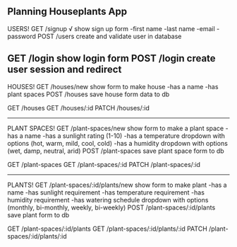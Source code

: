 Planning Houseplants App
-----
USERS!
GET /signup √
	show sign up form
		-first name
		-last name
		-email
		-password
POST /users 
	create and validate user in database

GET /login
	show login form
POST /login
	create user session and redirect
-----
HOUSES!
GET /houses/new
	show form to make house
		-has a name
		-has plant spaces
POST /houses
	save house form data to db

GET /houses
GET /houses/:id
PATCH /houses/:id

-----
PLANT SPACES!
GET /plant-spaces/new
	show form to make a plant space
		-has a name
		-has a sunlight rating (1-10)
		-has a temperature dropdown with options (hot, warm, mild, cool, cold)
		-has a humidity dropdown with options (wet, damp, neutral, arid)
POST /plant-spaces
	save plant space form to db

GET /plant-spaces
GET /plant-spaces/:id
PATCH /plant-spaces/:id

-----
PLANTS!
GET /plant-spaces/:id/plants/new
	show form to make plant
		-has a name
		-has sunlight requirement
		-has temperature requirement
		-has humidity requirement
		-has watering schedule dropdown with options (monthly, bi-monthly, weekly, bi-weekly)
POST /plant-spaces/:id/plants
	save plant form to db

GET /plant-spaces/:id/plants
GET /plant-spaces/:id/plants/:id
PATCH /plant-spaces/:id/plants/:id

